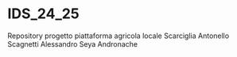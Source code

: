 # IDS_24_25
Repository progetto piattaforma agricola locale
Scarciglia Antonello
Scagnetti Alessandro
Seya Andronache
